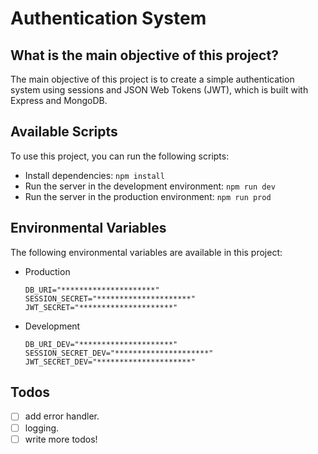 # Authentication System

## What is the main objective of this project?

The main objective of this project is to create a simple authentication system using sessions and JSON Web Tokens (JWT), which is built with Express and MongoDB.

## Available Scripts

To use this project, you can run the following scripts:

- Install dependencies: `npm install`
- Run the server in the development environment: `npm run dev`
- Run the server in the production environment: `npm run prod`

## Environmental Variables

The following environmental variables are available in this project:

- Production

    ```dotenv
    DB_URI="*********************"
    SESSION_SECRET="*********************"
    JWT_SECRET="*********************"
    ```

- Development

    ```dotenv
    DB_URI_DEV="*********************"
    SESSION_SECRET_DEV="*********************"
    JWT_SECRET_DEV="*********************"
    ```

## Todos

- [ ] add error handler.
- [ ] logging.
- [ ] write more todos!
